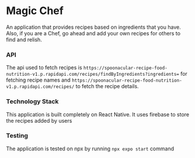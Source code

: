 # Magic Chef
An application that provides recipes based on ingredients that you have. Also, if you are a Chef, go ahead and add your own recipes for others to find and relish.

### API

The api used to fetch recipes is `https://spoonacular-recipe-food-nutrition-v1.p.rapidapi.com/recipes/findByIngredients?ingredients=` for fetching recipe names and `https://spoonacular-recipe-food-nutrition-v1.p.rapidapi.com/recipes/` to fetch the recipe details.

### Technology Stack

This application is built completely on React Native.
It uses firebase to store the recipes added by users

### Testing

The application is tested on npx by running `npx expo start` command


